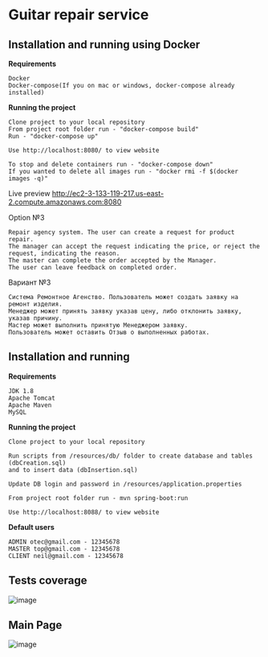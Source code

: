 # Guitar repair service

## Installation and running using Docker
**Requirements**
```
Docker
Docker-compose(If you on mac or windows, docker-compose already installed)
```
**Running the project**
```
Clone project to your local repository
From project root folder run - "docker-compose build"
Run - "docker-compose up"

Use http://localhost:8080/ to view website

To stop and delete containers run - "docker-compose down"
If you wanted to delete all images run - "docker rmi -f $(docker images -q)"
```

Live preview http://ec2-3-133-119-217.us-east-2.compute.amazonaws.com:8080

Option №3  
```
Repair agency system. The user can create a request for product repair. 
The manager can accept the request indicating the price, or reject the request, indicating the reason. 
The master can complete the order accepted by the Manager. 
The user can leave feedback on completed order.
```

Вариант №3  
```
Система Ремонтное Агенство. Пользователь может создать заявку на ремонт изделия. 
Менеджер может принять заявку указав цену, либо отклонить заявку, указав причину. 
Мастер может выполнить принятую Менеджером заявку. 
Пользователь может оставить Отзыв о выполненных работах. 
```
## Installation and running
**Requirements**
```
JDK 1.8
Apache Tomcat
Apache Maven
MySQL
```

**Running the project**
```
Clone project to your local repository

Run scripts from /resources/db/ folder to create database and tables (dbCreation.sql) 
and to insert data (dbInsertion.sql)

Update DB login and password in /resources/application.properties

From project root folder run - mvn spring-boot:run

Use http://localhost:8088/ to view website
```
**Default users**
```
ADMIN otec@gmail.com - 12345678
MASTER top@gmail.com - 12345678
CLIENT neil@gmail.com - 12345678
```
## Tests coverage
![image](http://i.piccy.info/i9/27034e108c847143c0e2e7331e7908f2/1581960642/49007/1360567/tests.jpg
)
## Main Page
![image](http://i.piccy.info/i9/94945f3b7a6579486aad3bbc2a7ee99b/1580829639/53445/1360567/guitar.jpg)

